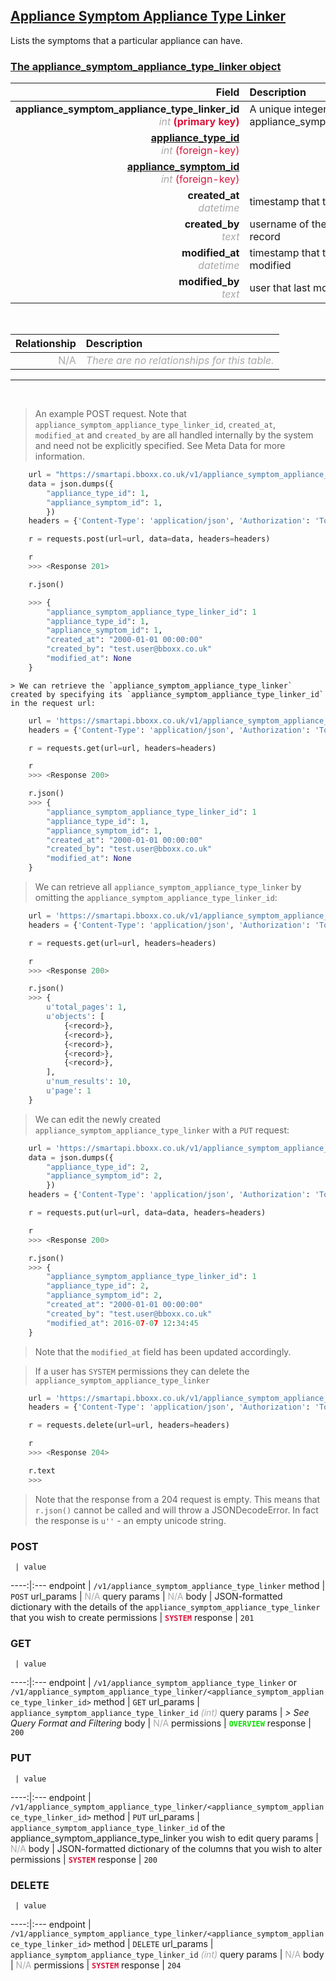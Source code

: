 ## <u>Appliance Symptom Appliance Type Linker</u>
Lists the symptoms that a particular appliance can have.


### <u>The appliance_symptom_appliance_type_linker object</u>

Field | Description
------:|:------------
__appliance_symptom_appliance_type_linker_id__ <br><font color="DarkGray">_int_</font> <font color="Crimson">__(primary key)__</font> | A unique integer identifier for each appliance_symptom_appliance_type_linker.
__<a href="/#appliance-type">appliance_type_id</a>__ <br><font color="DarkGray">_int_</font> <font color="Crimson">(foreign-key)</font> | 
__<a href="/#appliance-symptom">appliance_symptom_id</a>__ <br><font color="DarkGray">_int_</font> <font color="Crimson">(foreign-key)</font> | 
__created_at__  <br><font color="DarkGray">_datetime_</font> | timestamp that the record was created at
__created_by__  <br><font color="DarkGray">_text_</font>| username of the user who created the record
__modified_at__ <br><font color="DarkGray">_datetime_</font>| timestamp that the record was last modified
__modified_by__ <br><font color="DarkGray">_text_</font>| user that last modified the record

<br>

Relationship | Description
-------------:|:------------
<font color="DarkGray">N/A</font> | <font color="DarkGray">_There are no relationships for this table._</font>

<hr>
<br>

> An example POST request. Note that `appliance_symptom_appliance_type_linker_id`, `created_at`, `modified_at` and `created_by` are all handled internally by the system and need not be explicitly specified. See Meta Data for more information.

```python
    url = "https://smartapi.bboxx.co.uk/v1/appliance_symptom_appliance_type_linker"
    data = json.dumps({
		"appliance_type_id": 1,
		"appliance_symptom_id": 1,
		})
    headers = {'Content-Type': 'application/json', 'Authorization': 'Token token=A_VALID_TOKEN'}

    r = requests.post(url=url, data=data, headers=headers)

    r
    >>> <Response 201>

    r.json()

    >>> {
		"appliance_symptom_appliance_type_linker_id": 1
		"appliance_type_id": 1,
		"appliance_symptom_id": 1,
		"created_at": "2000-01-01 00:00:00"
		"created_by": "test.user@bboxx.co.uk"
		"modified_at": None
	}
```

    > We can retrieve the `appliance_symptom_appliance_type_linker` created by specifying its `appliance_symptom_appliance_type_linker_id` in the request url:

```python
    url = 'https://smartapi.bboxx.co.uk/v1/appliance_symptom_appliance_type_linker/1'
    headers = {'Content-Type': 'application/json', 'Authorization': 'Token token=A_VALID_TOKEN'}

    r = requests.get(url=url, headers=headers)

    r
    >>> <Response 200>

    r.json()
    >>> {
		"appliance_symptom_appliance_type_linker_id": 1
		"appliance_type_id": 1,
		"appliance_symptom_id": 1,
		"created_at": "2000-01-01 00:00:00"
		"created_by": "test.user@bboxx.co.uk"
		"modified_at": None
	}
```

> We can retrieve all `appliance_symptom_appliance_type_linker` by omitting the `appliance_symptom_appliance_type_linker_id`:

```python
    url = 'https://smartapi.bboxx.co.uk/v1/appliance_symptom_appliance_type_linker'
    headers = {'Content-Type': 'application/json', 'Authorization': 'Token token=A_VALID_TOKEN'}

    r = requests.get(url=url, headers=headers)

    r
    >>> <Response 200>

    r.json()
    >>> {
        u'total_pages': 1,
        u'objects': [
            {<record>},
            {<record>},
            {<record>},
            {<record>},
            {<record>},
        ],
        u'num_results': 10,
        u'page': 1
    }
```

> We can edit the newly created `appliance_symptom_appliance_type_linker` with a `PUT` request:

```python
    url = 'https://smartapi.bboxx.co.uk/v1/appliance_symptom_appliance_type_linker/1'
    data = json.dumps({
		"appliance_type_id": 2,
		"appliance_symptom_id": 2,
		})
    headers = {'Content-Type': 'application/json', 'Authorization': 'Token token=A_VALID_TOKEN'}

    r = requests.put(url=url, data=data, headers=headers)

    r
    >>> <Response 200>

    r.json()
    >>> {
		"appliance_symptom_appliance_type_linker_id": 1
		"appliance_type_id": 2,
		"appliance_symptom_id": 2,
		"created_at": "2000-01-01 00:00:00"
		"created_by": "test.user@bboxx.co.uk"
		"modified_at": 2016-07-07 12:34:45
	}
```
> Note that the `modified_at` field has been updated accordingly.

> If a user has `SYSTEM` permissions they can delete the `appliance_symptom_appliance_type_linker`

```python
    url = 'https://smartapi.bboxx.co.uk/v1/appliance_symptom_appliance_type_linker/1'
    headers = {'Content-Type': 'application/json', 'Authorization': 'Token token=A_VALID_TOKEN'}

    r = requests.delete(url=url, headers=headers)

    r
    >>> <Response 204>

    r.text
    >>>
```
> Note that the response from a 204 request is empty. This means that `r.json()` cannot be called and will throw a JSONDecodeError. In fact the response is `u''` - an empty unicode string.



### POST
     | value
 ----:|:---
endpoint | `/v1/appliance_symptom_appliance_type_linker`
method | `POST`
url_params | <font color="DarkGray">N/A</font>
query params | <font color="DarkGray">N/A</font>
body | JSON-formatted dictionary with the details of the `appliance_symptom_appliance_type_linker` that you wish to create
permissions | <font color="Crimson">__`SYSTEM`__</font>
response | `201`

### GET
     | value
 ----:|:---
endpoint | `/v1/appliance_symptom_appliance_type_linker` or `/v1/appliance_symptom_appliance_type_linker/<appliance_symptom_appliance_type_linker_id>`
method | `GET`
url_params | `appliance_symptom_appliance_type_linker_id` <font color="DarkGray">_(int)_</font>
query params | *> See Query Format and Filtering*
body | <font color="DarkGray">N/A</font>
permissions | <font color="Jade">__`OVERVIEW`__</font>
response | `200`

### PUT
     | value
 ----:|:---
endpoint | `/v1/appliance_symptom_appliance_type_linker/<appliance_symptom_appliance_type_linker_id>`
method | `PUT`
url_params | `appliance_symptom_appliance_type_linker_id` of the appliance_symptom_appliance_type_linker you wish to edit
query params | <font color="DarkGray">N/A</font>
body | JSON-formatted dictionary of the columns that you wish to alter
permissions | <font color="Crimson">__`SYSTEM`__</font>
response | `200`

### DELETE
     | value
 ----:|:---
endpoint | `/v1/appliance_symptom_appliance_type_linker/<appliance_symptom_appliance_type_linker_id>`
method | `DELETE`
url_params | `appliance_symptom_appliance_type_linker_id` <font color="DarkGray">_(int)_</font>
query params | <font color="DarkGray">N/A</font>
body | <font color="DarkGray">N/A</font>
permissions | <font color="Crimson">__`SYSTEM`__</font>
response | `204`

    